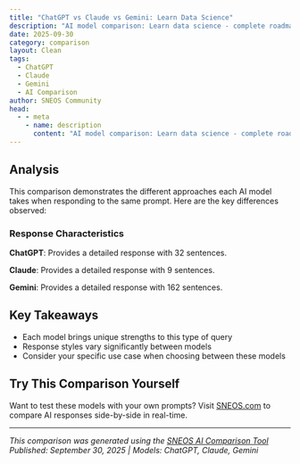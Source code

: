 ```yaml
---
title: "ChatGPT vs Claude vs Gemini: Learn Data Science"
description: "AI model comparison: Learn data science - complete roadmap for beginners..."
date: 2025-09-30
category: comparison
layout: Clean
tags:
  - ChatGPT
  - Claude
  - Gemini
  - AI Comparison
author: SNEOS Community
head:
  - - meta
    - name: description
      content: "AI model comparison: Learn data science - complete roadmap for beginners..."
---
```


<ChatComparison
  title="ChatGPT vs Claude vs Gemini: Learn Data Science"
  prompt="Learn data science - complete roadmap for beginners"
  :responses='{
    "ChatGPT": "Sure! Here\u0027s a complete roadmap for beginners looking to learn Data Science:\n\n---\n\n## Data Science Learning Roadmap for Beginners\n\n### 1. Understand What Data Science Is\n- Learn what data science encompasses: data collection, cleaning, analysis, visualization, modeling, and interpretation.\n- Understand different roles: data analyst, data scientist, machine learning engineer, etc.\n\n---\n\n### 2. Learn the Basics of Mathematics and Statistics\n- **Mathematics:**\n  - Linear Algebra (vectors, matrices)\n  - Calculus (derivatives, gradients, optimization basics)\n- **Statistics:**\n  - Descriptive statistics (mean, median, mode, variance, standard deviation)\n  - Probability theory\n  - Distributions (normal, binomial, Poisson)\n  - Hypothesis testing\n  - Bayesian thinking basics\n\n---\n\n### 3. Programming Skills\n- **Python:** Most popular language in data science. Learn:\n  - Basics (variables, loops, functions)\n  - Data structures (lists, dictionaries, sets)\n  - Libraries: NumPy, Pandas, Matplotlib, Seaborn, Scikit-learn\n- **Alternatively: R** (used in statistical analysis)\n- Learn Jupyter Notebooks for interactive coding.\n\n---\n\n### 4. Data Manipulation \u0026 Analysis\n- Learn to work with datasets:\n  - Data loading, data cleaning (handling missing values, duplicates)\n  - Data transformation (filtering, grouping, aggregation)\n- Use Pandas effectively.\n- Exploratory Data Analysis (EDA):\n  - Summarize datasets\n  - Visualize data distributions and relationships (Matplotlib, Seaborn)\n\n---\n\n### 5. Data Visualization\n- Understand how to present data:\n  - Basic plots: line, bar, histogram, scatter\n  - Advanced plots: heatmaps, pair plots\n- Tools:\n  - Matplotlib, Seaborn (Python)\n  - Tableau (optional, but popular for business use)\n  - Power BI (optional)\n\n---\n\n### 6. Learn SQL\n- Understand databases and how to query data with SQL.\n- Basic commands (SELECT, WHERE, JOIN, GROUP BY)\n- Practice on platforms like SQLZoo, HackerRank, Mode Analytics.\n\n---\n\n### 7. Machine Learning Fundamentals\n- Understand supervised vs unsupervised learning.\n- Study algorithms, intuition, and when to use them:\n  - Linear Regression\n  - Logistic Regression\n  - Decision Trees, Random Forest\n  - Support Vector Machines\n  - K-Nearest Neighbors\n  - K-Means Clustering\n- Use Scikit-learn for implementations.\n- Learn about model evaluation metrics (accuracy, precision, recall, F1 score, ROC-AUC).\n\n---\n\n### 8. Advanced Machine Learning / Deep Learning (Optional for Beginners)\n- Learn about:\n  - Gradient Boosting Machines (XGBoost, LightGBM)\n  - Neural Networks basics\n  - Deep learning frameworks: TensorFlow, PyTorch\n\n---\n\n### 9. Model Deployment \u0026 Production\n- Learn how to save and deploy machine learning models.\n- Basics of APIs using Flask or FastAPI.\n- Understanding cloud platforms (AWS, Google Cloud, Azure) for deployment is a plus.\n\n---\n\n### 10. Practice by Working on Projects\n- Collect data and solve real-world problems.\n- Example project ideas:\n  - Predict housing prices\n  - Sentiment analysis on reviews\n  - Customer churn prediction\n  - Image classification (beginner-level)\n- Participate in Kaggle competitions and datasets.\n\n---\n\n### 11. Additional Skills\n- Version control with Git and GitHub.\n- Understanding Big Data tools (Spark, Hadoop) - more advanced.\n- Learn data ethics and privacy.\n\n---\n\n### Suggested Learning Resources\n- **Courses:**\n  - Coursera: \u0022IBM Data Science Professional Certificate\u0022\n  - edX: \u0022Data Science MicroMasters\u0022\n  - Udemy: Data Science A-Z\n  - freeCodeCamp YouTube channel\n- **Books:**\n  - \u0022Python for Data Analysis\u0022 by Wes McKinney\n  - \u0022Hands-On Machine Learning with Scikit-Learn, Keras, and TensorFlow\u0022 by Aur\u00E9lien G\u00E9ron\n  - \u0022An Introduction to Statistical Learning\u0022\n\n---\n\n### Summary Timeline (Approximate)\n| Week(s) | Topic                               |\n|---------|------------------------------------|\n| 1-2     | Python basics \u002B math fundamentals  |\n| 3-4     | Data manipulation and visualization|\n| 5       | SQL basics                        |\n| 6-8     | Machine learning fundamentals     |\n| 9-12    | Projects \u002B more ML practice       |\n| Ongoing | Deep learning \u002B deployment \u002B advanced topics |\n\n---\n\nIf you like, I can also provide some beginner project ideas or tutorials to get started!\n\n---\n\nHappy learning! \uD83D\uDE80",
    "Claude": "# Complete Data Science Roadmap for Beginners\n\n## \uD83C\uDFAF Phase 1: Foundation Building (2-3 months)\n\n### Mathematics \u0026 Statistics\n- **Linear Algebra**: Vectors, matrices, eigenvalues\n- **Statistics**: Descriptive stats, probability distributions, hypothesis testing\n- **Calculus**: Basic derivatives (for understanding ML algorithms)\n\n**Resources:**\n- Khan Academy (Math \u0026 Statistics)\n- 3Blue1Brown (Linear Algebra series)\n- \u0022Think Stats\u0022 by Allen Downey\n\n### Programming Fundamentals\n**Choose Python** (most beginner-friendly for data science)\n\n**Core Python Concepts:**\n- Variables, data types, control structures\n- Functions and modules\n- Object-oriented programming basics\n- File handling and error management\n\n**Resources:**\n- Python.org tutorial\n- \u0022Automate the Boring Stuff with Python\u0022\n- Codecademy Python course\n\n## \uD83D\uDD27 Phase 2: Data Science Tools (2-3 months)\n\n### Essential Python Libraries\n1. **NumPy**: Numerical computing and arrays\n2. **Pandas**: Data manipulation and analysis\n3. **Matplotlib/Seaborn**: Data visualization\n4. **Jupyter Notebooks**: Interactive development environment\n\n### Learning Path:\n\u0060\u0060\u0060python\n# Week 1-2: NumPy\nimport numpy as np\n# Arrays, operations, indexing\n\n# Week 3-4: Pandas\nimport pandas as pd\n# DataFrames, data cleaning, groupby operations\n\n# Week 5-6: Visualization\nimport matplotlib.pyplot as plt\nimport seaborn as sns\n# Creating plots, customization\n\u0060\u0060\u0060\n\n**Hands-on Projects:**\n- Analyze a CSV dataset\n- Create visualizations\n- Clean messy data\n\n## \uD83D\uDCCA Phase 3: Data Analysis \u0026 Visualization (1-2 months)\n\n### Key Skills:\n- **Data Cleaning**: Handling missing values, outliers, duplicates\n- **Exploratory Data Analysis (EDA)**: Understanding data patterns\n- **Statistical Analysis**: Correlation, regression, A/B testing\n- **Advanced Visualization**: Interactive plots with Plotly\n\n### Practical Projects:\n- Sales data analysis\n- Customer segmentation\n- Time series visualization\n\n## \uD83E\uDD16 Phase 4: Machine Learning (3-4 months)\n\n### Supervised Learning:\n- **Regression**: Linear, polynomial, logistic regression\n- **Classification**: Decision trees, random forest, SVM\n- **Evaluation**: Cross-validation, accuracy, precision, recall\n\n### Unsupervised Learning:\n- **Clustering**: K-means, hierarchical clustering\n- **Dimensionality Reduction**: PCA\n\n### Tools:\n- **Scikit-learn**: Primary ML library\n- **Model evaluation and selection**\n- **Feature engineering**\n\n\u0060\u0060\u0060python\n# Example workflow\nfrom sklearn.model_selection import train_test_split\nfrom sklearn.linear_model import LinearRegression\nfrom sklearn.metrics import mean_squared_error\n\n# Split data, train model, evaluate\n\u0060\u0060\u0060\n\n## \uD83D\uDDC4\uFE0F Phase 5: Data Management (1-2 months)\n\n### Database Skills:\n- **SQL**: SELECT, JOIN, GROUP BY, window functions\n- **Database basics**: Relational databases, NoSQL introduction\n\n### Big Data Introduction:\n- Understanding when you need big data tools\n- Basic concepts of distributed computing\n\n**Practice:**\n- SQLBolt or W3Schools SQL tutorial\n- Work with real databases (PostgreSQL, MySQL)\n\n## \uD83D\uDE80 Phase 6: Advanced Topics \u0026 Specialization (3-4 months)\n\n### Choose Your Path:\n\n#### Option A: Deep Learning\n- Neural networks basics\n- TensorFlow/PyTorch\n- Computer vision or NLP applications\n\n#### Option B: Business Analytics\n- Advanced statistics\n- Business intelligence tools\n- Dashboard creation (Tableau, PowerBI)\n\n#### Option C: Data Engineering\n- Apache Spark\n- Cloud platforms (AWS, GCP, Azure)\n- Data pipelines and ETL\n\n## \uD83D\uDCDA Essential Resources\n\n### Books:\n- \u0022Python for Data Analysis\u0022 by Wes McKinney\n- \u0022Hands-On Machine Learning\u0022 by Aur\u00E9lien G\u00E9ron\n- \u0022The Elements of Statistical Learning\u0022 (advanced)\n\n### Online Courses:\n- **Coursera**: IBM Data Science Professional Certificate\n- **edX**: MIT Introduction to Data Science\n- **Kaggle Learn**: Free micro-courses\n\n### Practice Platforms:\n- **Kaggle",
    "Gemini": "Okay, here\u0027s a comprehensive roadmap for beginners to learn data science. This roadmap is structured, progressive, and covers the essential areas.  It also includes resources and tips for each stage.  Be prepared for a journey that requires consistent effort and dedication!\n\n**Important Notes Before We Begin:**\n\n*   **Consistency is Key:** Dedicate a regular time slot for learning. Even 30 minutes a day is better than a 5-hour binge once a week.\n*   **Hands-on Practice:**  Data science is learned by *doing*.  Don\u0027t just read; code, experiment, and build projects.\n*   **Community is Your Friend:** Join online communities, attend meetups, and connect with other learners.  It will keep you motivated and provide support.\n*   **Don\u0027t Be Afraid to Ask Questions:**  No one starts as an expert. Ask questions on forums like Stack Overflow, Reddit (r/datascience), or in community groups.\n*   **Focus on Understanding, Not Memorization:**  Memorizing formulas or code snippets is less important than understanding the underlying concepts.\n*   **Be Patient:**  Data science is a broad field.  It takes time to develop proficiency. Don\u0027t get discouraged if you don\u0027t understand everything immediately.\n\n**The Roadmap:**\n\n**Phase 1: Foundational Knowledge (1-3 Months)**\n\n1.  **Mathematics:**\n\n    *   **Why?**  Data science relies heavily on math. Understanding the underlying principles will allow you to build better models and interpret results accurately.\n    *   **Topics:**\n        *   **Linear Algebra:**\n            *   Vectors, Matrices, Operations\n            *   Eigenvalues, Eigenvectors\n            *   Matrix Decomposition (SVD, PCA foundations)\n        *   **Calculus:**\n            *   Derivatives, Integrals (for optimization and model fitting)\n            *   Gradient Descent\n        *   **Probability and Statistics:**\n            *   Descriptive Statistics (mean, median, standard deviation)\n            *   Probability Distributions (Normal, Binomial, Poisson)\n            *   Hypothesis Testing (t-tests, chi-squared tests)\n            *   Confidence Intervals\n            *   Bayesian Statistics (basics)\n    *   **Resources:**\n        *   **Khan Academy:** Excellent free courses on Linear Algebra, Calculus, Probability \u0026 Statistics.\n        *   **3Blue1Brown (YouTube):**  Visual and intuitive explanations of Linear Algebra and Calculus concepts.\n        *   **\u0022Practical Statistics for Data Scientists\u0022 by Peter Bruce, Andrew Bruce, and Peter Gedeck:** A great applied statistics book.\n        *   **\u0022Introduction to Linear Algebra\u0022 by Gilbert Strang:** A classic textbook on Linear Algebra.\n        *   **\u0022All of Statistics: A Concise Course in Statistical Inference\u0022 by Larry Wasserman:** More advanced but comprehensive.\n    *   **Tips:**\n        *   Start with the basics and gradually move to more complex topics.\n        *   Focus on understanding the concepts rather than memorizing formulas.\n        *   Practice solving problems to reinforce your understanding.\n\n2.  **Programming (Python):**\n\n    *   **Why?** Python is the dominant language in data science due to its rich ecosystem of libraries and its ease of use.\n    *   **Topics:**\n        *   **Basic Syntax:** Variables, data types, operators, control flow (if/else, loops)\n        *   **Data Structures:** Lists, dictionaries, tuples, sets\n        *   **Functions:** Defining and calling functions, arguments, return values\n        *   **Object-Oriented Programming (OOP):** Classes, objects, inheritance, polymorphism (basic understanding)\n        *   **File I/O:** Reading and writing files\n        *   **Working with Libraries (Crucial):**\n            *   **NumPy:** Numerical computing, arrays, linear algebra\n            *   **Pandas:** Data manipulation, data analysis, DataFrames\n            *   **Matplotlib:** Data visualization\n            *   **Seaborn:** Statistical data visualization (built on Matplotlib)\n    *   **Resources:**\n        *   **Codecademy:** Interactive Python course.\n        *   **freeCodeCamp:** Python curriculum with project-based learning.\n        *   **\u0022Automate the Boring Stuff with Python\u0022 by Al Sweigart:**  Learn Python by automating everyday tasks. (Great for beginners)\n        *   **\u0022Python Data Science Handbook\u0022 by Jake VanderPlas:**  A comprehensive guide to using NumPy, Pandas, Matplotlib, and Scikit-learn. (Available free online as a Jupyter notebook).\n        *   **DataCamp:**  Subscription-based platform with numerous Python and data science courses.\n        *   **Kaggle Learn:** Short, focused courses on Python and data science topics.\n    *   **Tips:**\n        *   Start with the basics and gradually move to more complex topics.\n        *   Write code regularly to practice your skills.\n        *   Use online resources like Stack Overflow to find solutions to problems.\n        *   Familiarize yourself with Jupyter notebooks (or Google Colab) \u2013 the standard environment for data science.\n\n**Phase 2: Data Analysis and Machine Learning (3-6 Months)**\n\n3.  **Data Analysis with Pandas:**\n\n    *   **Why?** Pandas is the workhorse for data manipulation and analysis in Python.\n    *   **Topics:**\n        *   **DataFrames:** Creating, reading, and writing DataFrames\n        *   **Data Cleaning:** Handling missing values, data type conversions, removing duplicates\n        *   **Data Transformation:** Filtering, sorting, grouping, aggregating data\n        *   **Data Exploration:** Descriptive statistics, data visualization\n        *   **Merging and Joining DataFrames**\n    *   **Resources:**\n        *   **Pandas Documentation:** The official Pandas documentation is an invaluable resource.\n        *   **\u0022Python for Data Analysis\u0022 by Wes McKinney (Creator of Pandas):**  A detailed guide to using Pandas.\n        *   **Kaggle:** Analyze real-world datasets using Pandas notebooks.\n        *   **DataCamp Pandas Courses:**  Interactive tutorials on Pandas.\n    *   **Tips:**\n        *   Practice data cleaning and transformation on various datasets.\n        *   Experiment with different Pandas functions to explore the data.\n        *   Learn to use Pandas to answer specific questions about your data.\n\n4.  **Data Visualization with Matplotlib and Seaborn:**\n\n    *   **Why?** Visualization is essential for understanding data patterns and communicating insights.\n    *   **Topics:**\n        *   **Matplotlib:**\n            *   Basic plots: line plots, scatter plots, bar charts, histograms\n            *   Customizing plots: titles, labels, legends, colors, markers\n            *   Subplots\n        *   **Seaborn:**\n            *   Statistical plots: distributions, relationships, categorical data\n            *   Plot aesthetics\n    *   **Resources:**\n        *   **Matplotlib Documentation:** The official Matplotlib documentation.\n        *   **Seaborn Documentation:** The official Seaborn documentation.\n        *   **\u0022Python Data Science Handbook\u0022 by Jake VanderPlas:** Covers Matplotlib and Seaborn.\n        *   **Kaggle:**  Explore data visualization notebooks.\n    *   **Tips:**\n        *   Start with simple plots and gradually move to more complex ones.\n        *   Use visualization to explore your data and identify patterns.\n        *   Learn to create clear and informative visualizations for your audience.\n        *   Experiment with different plot types to find the best way to represent your data.\n\n5.  **Machine Learning with Scikit-learn:**\n\n    *   **Why?** Scikit-learn is the most popular Python library for machine learning.\n    *   **Topics:**\n        *   **Supervised Learning:**\n            *   **Regression:** Linear Regression, Polynomial Regression, Ridge Regression, Lasso Regression\n            *   **Classification:** Logistic Regression, Support Vector Machines (SVM), Decision Trees, Random Forests, K-Nearest Neighbors (KNN)\n        *   **Unsupervised Learning:**\n            *   **Clustering:** K-Means Clustering, Hierarchical Clustering\n            *   **Dimensionality Reduction:** Principal Component Analysis (PCA)\n        *   **Model Evaluation:**\n            *   Metrics: Accuracy, Precision, Recall, F1-score, AUC-ROC, R-squared, Mean Squared Error\n            *   Cross-validation\n        *   **Model Selection:**\n            *   Hyperparameter tuning (GridSearchCV, RandomizedSearchCV)\n        *   **Preprocessing:**\n            *   Feature scaling (StandardScaler, MinMaxScaler)\n            *   Encoding categorical variables (OneHotEncoder, LabelEncoder)\n    *   **Resources:**\n        *   **Scikit-learn Documentation:** The official Scikit-learn documentation is excellent.\n        *   **\u0022Hands-On Machine Learning with Scikit-Learn, Keras \u0026 TensorFlow\u0022 by Aur\u00E9lien G\u00E9ron:**  A comprehensive guide to machine learning.\n        *   **Kaggle:**  Participate in machine learning competitions.\n        *   **Coursera Machine Learning by Andrew Ng:** A foundational course on machine learning.\n    *   **Tips:**\n        *   Start with simple algorithms and gradually move to more complex ones.\n        *   Understand the assumptions and limitations of each algorithm.\n        *   Practice model evaluation and selection to find the best model for your data.\n        *   Learn to preprocess your data effectively.\n\n**Phase 3: Advanced Topics and Specialization (6\u002B Months)**\n\n6.  **Deep Learning (Optional but Highly Valuable):**\n\n    *   **Why?** Deep learning is revolutionizing many fields, including computer vision, natural language processing, and speech recognition.\n    *   **Topics:**\n        *   **Neural Networks:**  Basic concepts, activation functions, backpropagation\n        *   **Convolutional Neural Networks (CNNs):**  Image recognition\n        *   **Recurrent Neural Networks (RNNs):**  Sequence data, text analysis\n        *   **TensorFlow and Keras:**  Popular deep learning frameworks\n    *   **Resources:**\n        *   **TensorFlow Documentation:** The official TensorFlow documentation.\n        *   **Keras Documentation:** The official Keras documentation.\n        *   **\u0022Deep Learning\u0022 by Ian Goodfellow, Yoshua Bengio, and Aaron Courville:**  A comprehensive textbook on deep learning. (Available free online).\n        *   **Fast.ai:** Practical deep learning courses.\n        *   **Coursera Deep Learning Specialization by Andrew Ng:** A great introduction to deep learning.\n    *   **Tips:**\n        *   Start with basic neural networks and gradually move to more complex architectures.\n        *   Understand the concepts of backpropagation and gradient descent.\n        *   Practice building deep learning models using TensorFlow or Keras.\n\n7.  **Natural Language Processing (NLP) (Optional):**\n\n    *   **Why?** NLP deals with analyzing and understanding human language.\n    *   **Topics:**\n        *   **Text Preprocessing:** Tokenization, stemming, lemmatization\n        *   **Bag-of-Words and TF-IDF**\n        *   **Word Embeddings (Word2Vec, GloVe, FastText)**\n        *   **Sentiment Analysis**\n        *   **Text Classification**\n        *   **Sequence-to-Sequence Models (for machine translation and text generation)**\n    *   **Resources:**\n        *   **NLTK (Natural Language Toolkit):**  A popular Python library for NLP.\n        *   **SpaCy:**  A modern and efficient NLP library.\n        *   **Stanford NLP Course:** A comprehensive course on NLP.\n        *   **\u0022Speech and Language Processing\u0022 by Dan Jurafsky and James H. Martin:** A classic textbook on NLP.\n    *   **Tips:**\n        *   Start with basic text preprocessing techniques.\n        *   Learn about different word embedding models.\n        *   Practice building NLP applications such as sentiment analysis and text classification.\n\n8.  **Big Data Tools (Optional):**\n\n    *   **Why?** If you\u0027re dealing with massive datasets that don\u0027t fit in memory, you\u0027ll need big data tools.\n    *   **Topics:**\n        *   **Apache Spark:**  A distributed computing framework for processing large datasets.\n        *   **Hadoop:**  A distributed storage and processing system.\n        *   **Cloud Platforms (AWS, Azure, Google Cloud):**  Cloud-based services for data storage, processing, and machine learning.\n    *   **Resources:**\n        *   **Apache Spark Documentation:** The official Spark documentation.\n        *   **Hadoop Documentation:** The official Hadoop documentation.\n        *   **AWS, Azure, and Google Cloud documentation:** Documentation for their respective data services.\n        *   **Coursera Big Data Specialization:** A comprehensive specialization on big data.\n    *   **Tips:**\n        *   Start with the basics of Spark and Hadoop.\n        *   Learn how to use cloud-based services for data storage and processing.\n        *   Practice working with large datasets.\n\n9. **Data Engineering (Optional):**\n    * **Why?**  Data engineers build and maintain the infrastructure for data science.  Understanding data engineering principles is valuable for any data scientist, especially when working with complex data pipelines.\n    * **Topics:**\n        *   **Databases (SQL and NoSQL):** Learn to query and manage data in databases.\n        *   **ETL Pipelines:** Build pipelines to extract, transform, and load data.\n        *   **Data Warehousing:** Design and implement data warehouses for analytical purposes.\n        *   **Cloud Data Platforms:** Familiarize yourself with cloud-based data engineering services.\n    * **Resources:**\n        *   **SQLZoo:**  Interactive SQL tutorials.\n        *   **DataCamp Data Engineering Track:** Courses on data engineering tools and concepts.\n        *   **\u0022Designing Data-Intensive Applications\u0022 by Martin Kleppmann:** A comprehensive book on data engineering principles.\n\n**Phase 4: Building Your Portfolio and Getting a Job**\n\n10. **Build a Portfolio:**\n\n    *   **Why?** A portfolio demonstrates your skills to potential employers.\n    *   **Projects:**\n        *   **Kaggle Competitions:** Participate in Kaggle competitions and share your solutions.\n        *   **Personal Projects:** Work on projects that interest you and showcase your skills.\n        *   **Contribute to Open Source Projects:** Contribute to open source data science projects.\n    *   **Tips:**\n        *   Choose projects that demonstrate a variety of skills.\n        *   Document your projects clearly and concisely.\n        *   Share your projects on GitHub.\n        *   Write blog posts about your projects.\n\n11. **Networking:**\n\n    *   **Why?** Networking can help you find job opportunities and connect with other data scientists.\n    *   **Activities:**\n        *   **Attend Meetups:** Attend local data science meetups.\n        *   **Online Communities:** Participate in online data science communities (e.g., Reddit, Stack Overflow).\n        *   **LinkedIn:** Connect with other data scientists on LinkedIn.\n    *   **Tips:**\n        *   Be active in the data science community.\n        *   Share your knowledge and experience with others.\n        *   Attend conferences and workshops.\n\n12. **Job Search:**\n\n    *   **Why?**  To land your dream data science job!\n    *   **Activities:**\n        *   **Resume and Cover Letter:**  Tailor your resume and cover letter to each job application.\n        *   **Online Job Boards:**  Search for data science jobs on Indeed, LinkedIn, Glassdoor, etc.\n        *   **Company Websites:**  Check the career pages of companies you\u0027re interested in.\n        *   **Prepare for Interviews:**  Practice answering common data science interview questions.\n    *   **Tips:**\n        *   Highlight your skills and experience in your resume and cover letter.\n        *   Research the company and the role before the interview.\n        *   Practice answering technical and behavioral interview questions.\n        *   Be prepared to discuss your projects and explain your approach.\n\n**Key Skills to Emphasize Throughout Your Learning:**\n\n*   **Critical Thinking:**  The ability to analyze problems, identify assumptions, and evaluate solutions.\n*   **Communication:**  The ability to communicate your findings clearly and effectively to both technical and non-technical audiences.\n*   **Problem-Solving:** The ability to identify and solve complex problems using data science techniques.\n*   **Business Acumen:**  Understanding the business context of your work and how it contributes to the organization\u0027s goals.\n\n**Final Thoughts:**\n\nThis roadmap is a guide, not a rigid prescription.  Feel free to adjust it based on your interests, goals, and learning style. The most important thing is to stay motivated, keep learning, and practice consistently. Good luck on your data science journey!\n"
  }'
  published-date="22:46"
/>

## Analysis

This comparison demonstrates the different approaches each AI model takes when responding to the same prompt. Here are the key differences observed:

### Response Characteristics

**ChatGPT**: Provides a detailed response with 32 sentences. 

**Claude**: Provides a detailed response with 9 sentences. 

**Gemini**: Provides a detailed response with 162 sentences. 

## Key Takeaways

- Each model brings unique strengths to this type of query
- Response styles vary significantly between models
- Consider your specific use case when choosing between these models

## Try This Comparison Yourself

Want to test these models with your own prompts? Visit [SNEOS.com](https://sneos.com) to compare AI responses side-by-side in real-time.

---

*This comparison was generated using the [SNEOS AI Comparison Tool](https://sneos.com)*
*Published: September 30, 2025 | Models: ChatGPT, Claude, Gemini*
